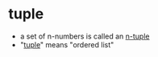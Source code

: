 # tuple
- a set of n-numbers is called an [n-tuple](n-tuple)
- "[tuple](tuple)" means "ordered list"
